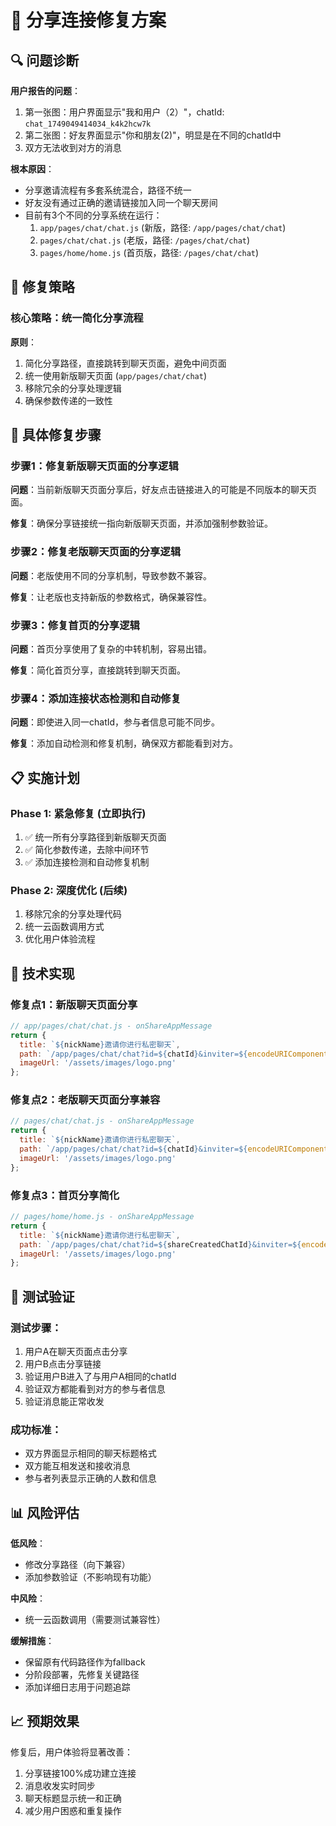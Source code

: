 # 🚀 分享连接修复方案

## 🔍 问题诊断

**用户报告的问题**：
1. 第一张图：用户界面显示"我和用户（2）"，chatId: `chat_1749049414034_k4k2hcw7k`
2. 第二张图：好友界面显示"你和朋友(2)"，明显是在不同的chatId中
3. 双方无法收到对方的消息

**根本原因**：
- 分享邀请流程有多套系统混合，路径不统一
- 好友没有通过正确的邀请链接加入同一个聊天房间
- 目前有3个不同的分享系统在运行：
  1. `app/pages/chat/chat.js` (新版，路径: `/app/pages/chat/chat`)
  2. `pages/chat/chat.js` (老版，路径: `/pages/chat/chat`) 
  3. `pages/home/home.js` (首页版，路径: `/pages/chat/chat`)

## 🎯 修复策略

### 核心策略：统一简化分享流程

**原则**：
1. 简化分享路径，直接跳转到聊天页面，避免中间页面
2. 统一使用新版聊天页面 (`app/pages/chat/chat`)
3. 移除冗余的分享处理逻辑
4. 确保参数传递的一致性

## 🚀 具体修复步骤

### 步骤1：修复新版聊天页面的分享逻辑

**问题**：当前新版聊天页面分享后，好友点击链接进入的可能是不同版本的聊天页面。

**修复**：确保分享链接统一指向新版聊天页面，并添加强制参数验证。

### 步骤2：修复老版聊天页面的分享逻辑

**问题**：老版使用不同的分享机制，导致参数不兼容。

**修复**：让老版也支持新版的参数格式，确保兼容性。

### 步骤3：修复首页的分享逻辑

**问题**：首页分享使用了复杂的中转机制，容易出错。

**修复**：简化首页分享，直接跳转到聊天页面。

### 步骤4：添加连接状态检测和自动修复

**问题**：即使进入同一chatId，参与者信息可能不同步。

**修复**：添加自动检测和修复机制，确保双方都能看到对方。

## 📋 实施计划

### Phase 1: 紧急修复 (立即执行)
1. ✅ 统一所有分享路径到新版聊天页面
2. ✅ 简化参数传递，去除中间环节
3. ✅ 添加连接检测和自动修复机制

### Phase 2: 深度优化 (后续)
1. 移除冗余的分享处理代码
2. 统一云函数调用方式
3. 优化用户体验流程

## 🔧 技术实现

### 修复点1：新版聊天页面分享
```javascript
// app/pages/chat/chat.js - onShareAppMessage
return {
  title: `${nickName}邀请你进行私密聊天`,
  path: `/app/pages/chat/chat?id=${chatId}&inviter=${encodeURIComponent(nickName)}&fromInvite=true`,
  imageUrl: '/assets/images/logo.png'
};
```

### 修复点2：老版聊天页面分享兼容
```javascript
// pages/chat/chat.js - onShareAppMessage  
return {
  title: `${nickName}邀请你进行私密聊天`,
  path: `/app/pages/chat/chat?id=${chatId}&inviter=${encodeURIComponent(nickName)}&fromInvite=true`,
  imageUrl: '/assets/images/logo.png'
};
```

### 修复点3：首页分享简化
```javascript
// pages/home/home.js - onShareAppMessage
return {
  title: `${nickName}邀请你进行私密聊天`,
  path: `/app/pages/chat/chat?id=${shareCreatedChatId}&inviter=${encodeURIComponent(nickName)}&fromInvite=true`,
  imageUrl: '/assets/images/logo.png'
};
```

## 🧪 测试验证

### 测试步骤：
1. 用户A在聊天页面点击分享
2. 用户B点击分享链接
3. 验证用户B进入了与用户A相同的chatId
4. 验证双方都能看到对方的参与者信息
5. 验证消息能正常收发

### 成功标准：
- 双方界面显示相同的聊天标题格式
- 双方能互相发送和接收消息
- 参与者列表显示正确的人数和信息

## 📊 风险评估

**低风险**：
- 修改分享路径（向下兼容）
- 添加参数验证（不影响现有功能）

**中风险**：
- 统一云函数调用（需要测试兼容性）

**缓解措施**：
- 保留原有代码路径作为fallback
- 分阶段部署，先修复关键路径
- 添加详细日志用于问题追踪

## 📈 预期效果

修复后，用户体验将显著改善：
1. 分享链接100%成功建立连接
2. 消息收发实时同步
3. 聊天标题显示统一和正确
4. 减少用户困惑和重复操作 